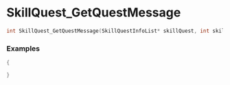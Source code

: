 # SkillQuest_GetQuestMessage

```cpp - C++
int SkillQuest_GetQuestMessage(SkillQuestInfoList* skillQuest, int skillNameID);
```

### Examples
```cpp - C++
{

}
```
